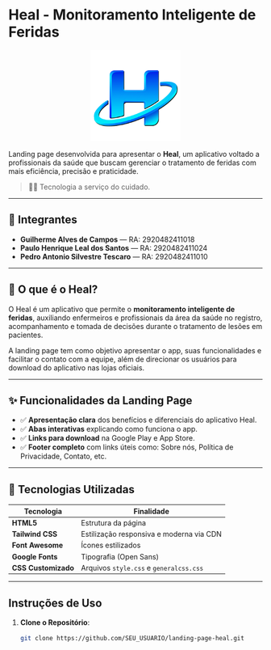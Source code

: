 # Heal - Monitoramento Inteligente de Feridas

<p align="center">
  <img src="site\src\view\assets\imgs\Logo_Heal4.png" alt="Heal Logo" width="180">
</p>

Landing page desenvolvida para apresentar o **Heal**, um aplicativo voltado a profissionais da saúde que buscam gerenciar o tratamento de feridas com mais eficiência, precisão e praticidade.

> 👨‍⚕️ Tecnologia a serviço do cuidado.

---

## 👥 Integrantes

- **Guilherme Alves de Campos** — RA: 2920482411018
- **Paulo Henrique Leal dos Santos** — RA: 2920482411024
- **Pedro Antonio Silvestre Tescaro** — RA: 2920482411010

---

## 📲 O que é o Heal?

O Heal é um aplicativo que permite o **monitoramento inteligente de feridas**, auxiliando enfermeiros e profissionais da área da saúde no registro, acompanhamento e tomada de decisões durante o tratamento de lesões em pacientes.

A landing page tem como objetivo apresentar o app, suas funcionalidades e facilitar o contato com a equipe, além de direcionar os usuários para download do aplicativo nas lojas oficiais.

---

## ✨ Funcionalidades da Landing Page

- ✅ **Apresentação clara** dos benefícios e diferenciais do aplicativo Heal.
- ✅ **Abas interativas** explicando como funciona o app.
- ✅ **Links para download** na Google Play e App Store.
- ✅ **Footer completo** com links úteis como: Sobre nós, Política de Privacidade, Contato, etc.

---

## 🧪 Tecnologias Utilizadas

| Tecnologia         | Finalidade                                 |
|--------------------|---------------------------------------------|
| **HTML5**          | Estrutura da página                         |
| **Tailwind CSS**   | Estilização responsiva e moderna via CDN    |
| **Font Awesome**   | Ícones estilizados                          |
| **Google Fonts**   | Tipografia (Open Sans)                      |
| **CSS Customizado**| Arquivos `style.css` e `generalcss.css`     |

---

## Instruções de Uso

1. **Clone o Repositório**:
   ```bash
   git clone https://github.com/SEU_USUARIO/landing-page-heal.git
